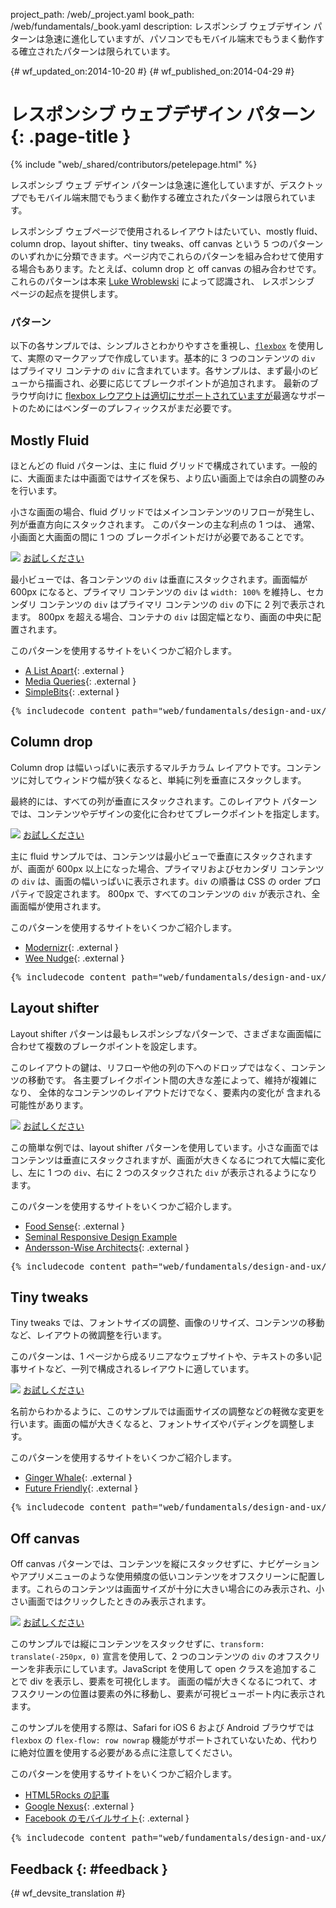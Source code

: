 project_path: /web/_project.yaml book_path: /web/fundamentals/_book.yaml description: レスポンシブ ウェブデザイン パターンは急速に進化していますが、パソコンでもモバイル端末でもうまく動作する確立されたパターンは限られています。

{# wf_updated_on:2014-10-20 #} {# wf_published_on:2014-04-29 #}

# レスポンシブ ウェブデザイン パターン {: .page-title }

{% include "web/_shared/contributors/petelepage.html" %}

レスポンシブ ウェブ デザイン パターンは急速に進化していますが、デスクトップでもモバイル端末間でもうまく動作する確立されたパターンは限られています。

レスポンシブ ウェブページで使用されるレイアウトはたいてい、mostly fluid、column drop、layout shifter、tiny tweaks、off canvas という 5 つのパターンのいずれかに分類できます。ページ内でこれらのパターンを組み合わせて使用する場合もあります。たとえば、column drop と off canvas の組み合わせです。 これらのパターンは本来 [Luke Wroblewski](http://www.lukew.com/ff/entry.asp?1514) によって認識され、 レスポンシブ ページの起点を提供します。

### パターン

以下の各サンプルでは、シンプルさとわかりやすさを重視し、[`flexbox`](https://developer.mozilla.org/en-US/docs/Web/Guide/CSS/Flexible_boxes) を使用して、実際のマークアップで作成しています。基本的に 3 つのコンテンツの `div` はプライマリ コンテナの `div` に含まれています。各サンプルは、まず最小のビューから描画され、必要に応じてブレークポイントが追加されます。 最新のブラウザ向けに [flexbox レウアウトは適切にサポートされていますが](http://caniuse.com/#search=flexbox)最適なサポートのためにはベンダーのプレフィックスがまだ必要です。

## Mostly Fluid

ほとんどの fluid パターンは、主に fluid グリッドで構成されています。一般的に、大画面または中画面ではサイズを保ち、より広い画面上では余白の調整のみを行います。

小さな画面の場合、fluid グリッドではメインコンテンツのリフローが発生し、列が垂直方向にスタックされます。 このパターンの主な利点の 1 つは、 通常、小画面と大画面の間に 1 つの ブレークポイントだけが必要であることです。

<img src="imgs/mostly-fluid.svg" />
<a href="https://googlesamples.github.io/web-fundamentals/fundamentals/design-and-ux/responsive/mostly-fluid.html" class="button button-primary">お試しください</a>

最小ビューでは、各コンテンツの `div` は垂直にスタックされます。画面幅が 600px になると、プライマリ コンテンツの `div` は `width: 100%` を維持し、セカンダリ コンテンツの `div` はプライマリ コンテンツの `div` の下に 2 列で表示されます。 800px を超える場合、コンテナの `div` は固定幅となり、画面の中央に配置されます。

このパターンを使用するサイトをいくつかご紹介します。

- [A List Apart](http://mediaqueri.es/ala/){: .external }
- [Media Queries](http://mediaqueri.es/){: .external }
- [SimpleBits](http://simplebits.com/){: .external }

<pre class="prettyprint">
{% includecode content_path="web/fundamentals/design-and-ux/responsive/_code/mostly-fluid.html" region_tag="mfluid" adjust_indentation="auto" %}
</pre>

## Column drop

Column drop は幅いっぱいに表示するマルチカラム レイアウトです。コンテンツに対してウィンドウ幅が狭くなると、単純に列を垂直にスタックします。

最終的には、すべての列が垂直にスタックされます。このレイアウト パターンでは、コンテンツやデザインの変化に合わせてブレークポイントを指定します。

<img src="imgs/column-drop.svg" />
<a href="https://googlesamples.github.io/web-fundamentals/fundamentals/design-and-ux/responsive/column-drop.html" class="button button-primary">お試しください</a>

主に fluid サンプルでは、コンテンツは最小ビューで垂直にスタックされますが、画面が 600px 以上になった場合、プライマリおよびセカンダリ コンテンツの `div` は、画面の幅いっぱいに表示されます。`div` の順番は CSS の order プロパティで設定されます。 800px で、すべてのコンテンツの `div` が表示され、全画面幅が使用されます。

このパターンを使用するサイトをいくつかご紹介します。

- [Modernizr](https://modernizr.com/){: .external }
- [Wee Nudge](http://weenudge.com/){: .external }

<pre class="prettyprint">
{% includecode content_path="web/fundamentals/design-and-ux/responsive/_code/column-drop.html" region_tag="cdrop" adjust_indentation="auto" %}
</pre>

## Layout shifter

Layout shifter パターンは最もレスポンシブなパターンで、さまざまな画面幅に合わせて複数のブレークポイントを設定します。

このレイアウトの鍵は、リフローや他の列の下へのドロップではなく、コンテンツの移動です。 各主要ブレイクポイント間の大きな差によって、維持が複雑になり、 全体的なコンテンツのレイアウトだけでなく、要素内の変化が 含まれる可能性があります。

<img src="imgs/layout-shifter.svg" />
<a href="https://googlesamples.github.io/web-fundamentals/fundamentals/design-and-ux/responsive/layout-shifter.html" class="button button-primary">お試しください</a>

この簡単な例では、layout shifter パターンを使用しています。小さな画面ではコンテンツは垂直にスタックされますが、画面が大きくなるにつれて大幅に変化し、左に 1 つの `div`、右に 2 つのスタックされた `div` が表示されるようになります。

このパターンを使用するサイトをいくつかご紹介します。

- [Food Sense](http://foodsense.is/){: .external }
- [Seminal Responsive Design Example](http://alistapart.com/d/responsive-web-design/ex/ex-site-FINAL.html)
- [Andersson-Wise Architects](http://www.anderssonwise.com/){: .external }

<pre class="prettyprint">
{% includecode content_path="web/fundamentals/design-and-ux/responsive/_code/layout-shifter.html" region_tag="lshifter" adjust_indentation="auto" %}
</pre>

## Tiny tweaks

Tiny tweaks では、フォントサイズの調整、画像のリサイズ、コンテンツの移動など、レイアウトの微調整を行います。

このパターンは、1 ページから成るリニアなウェブサイトや、テキストの多い記事サイトなど、一列で構成されるレイアウトに適しています。

<img src="imgs/tiny-tweaks.svg" />
<a href="https://googlesamples.github.io/web-fundamentals/fundamentals/design-and-ux/responsive/tiny-tweaks.html" class="button button-primary">お試しください</a>

名前からわかるように、このサンプルでは画面サイズの調整などの軽微な変更を行います。画面の幅が大きくなると、フォントサイズやパディングを調整します。

このパターンを使用するサイトをいくつかご紹介します。

- [Ginger Whale](http://gingerwhale.com/){: .external }
- [Future Friendly](http://futurefriendlyweb.com/){: .external }

<pre class="prettyprint">
{% includecode content_path="web/fundamentals/design-and-ux/responsive/_code/tiny-tweaks.html" region_tag="ttweaks" adjust_indentation="auto" %}
</pre>

## Off canvas

Off canvas パターンでは、コンテンツを縦にスタックせずに、ナビゲーションやアプリメニューのような使用頻度の低いコンテンツをオフスクリーンに配置します。これらのコンテンツは画面サイズが十分に大きい場合にのみ表示され、小さい画面ではクリックしたときのみ表示されます。

<img src="imgs/off-canvas.svg" />
<a href="https://googlesamples.github.io/web-fundamentals/fundamentals/design-and-ux/responsive/off-canvas.html" class="button button-primary">お試しください</a>

このサンプルでは縦にコンテンツをスタックせずに、`transform: translate(-250px, 0)` 宣言を使用して、2 つのコンテンツの `div` のオフスクリーンを非表示にしています。JavaScript を使用して open クラスを追加することで div を表示し、要素を可視化します。 画面の幅が大きくなるにつれて、オフスクリーンの位置は要素の外に移動し、要素が可視ビューポート内に表示されます。

このサンプルを使用する際は、Safari for iOS 6 および Android ブラウザでは `flexbox` の `flex-flow: row nowrap` 機能がサポートされていないため、代わりに絶対位置を使用する必要がある点に注意してください。

このパターンを使用するサイトをいくつかご紹介します。

- [HTML5Rocks の記事](http://www.html5rocks.com/en/tutorials/developertools/async-call-stack/)
- [Google Nexus](https://www.google.com/nexus/){: .external }
- [Facebook のモバイルサイト](https://m.facebook.com/){: .external }

<pre class="prettyprint">
{% includecode content_path="web/fundamentals/design-and-ux/responsive/_code/off-canvas.html" region_tag="ocanvas" adjust_indentation="auto" %}
</pre>

## Feedback {: #feedback }

{# wf_devsite_translation #}